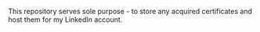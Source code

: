 This repository serves sole purpose - to store any acquired certificates and host them for my LinkedIn account.
